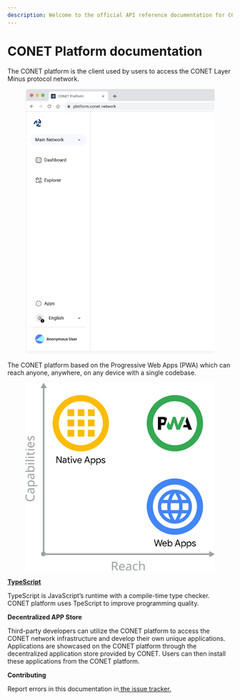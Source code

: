 ```yaml
---
description: Welcome to the official API reference documentation for CONET!
---
```


# CONET Platform documentation

The CONET platform is the client used by users to access the CONET Layer Minus protocol network.

<figure><img src=".gitbook/assets/image.png" alt=""><figcaption></figcaption></figure>

The CONET platform based on the Progressive Web Apps (PWA) which can reach anyone, anywhere, on any device with a single codebase.

<figure><img src=".gitbook/assets/a-graph-illustrating-rel-8f0fbfba2c3e8.svg" alt=""><figcaption></figcaption></figure>

[**TypeScript**](https://www.typescriptlang.org/docs/handbook/typescript-from-scratch.html)

TypeScript is JavaScript’s runtime with a compile-time type checker. CONET platform uses TpeScript to improve programming quality.

**Decentralized APP Store**

Third-party developers can utilize the CONET platform to access the CONET network infrastructure and develop their own unique applications. Applications are showcased on the CONET platform through the decentralized application store provided by CONET. Users can then install these applications from the CONET platform.

**Contributing**

Report errors in this documentation in[ the issue tracker.](https://github.com/CoNET-project/conet-platform-documentation/issues)
